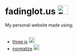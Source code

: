 # fadinglot.us  <img src="https://fadinglotus.github.io/fadinglot.us/static/assets/lotus_logo.png" height="30" width="34" alt="Fading Lotus logo" />

My personal website made using;
<br><br>
- [three.js](https://threejs.org/)  <img src="https://global.discourse-cdn.com/standard17/uploads/threejs/original/2X/e/e4f86d2200d2d35c30f7b1494e96b9595ebc2751.png" height="20" width="20" alt="three.js logo" />
- [normalize](https://necolas.github.io/normalize.css/)  <img src="https://i.imgur.com/YrVO4YD.png" height="20" width="20" alt="Fading Lotus logo" />
